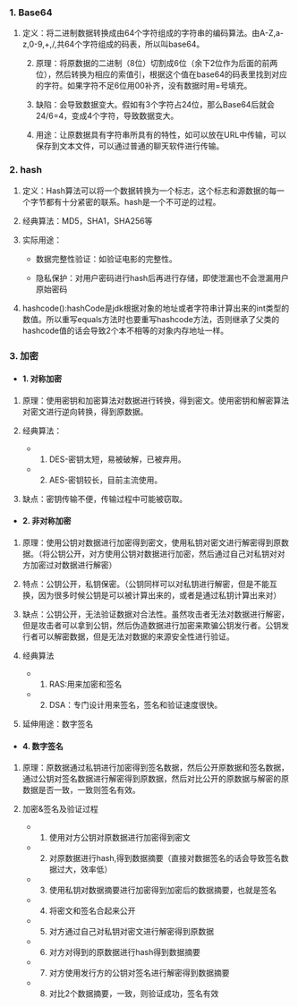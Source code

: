 

### 1. Base64 
    
1. 定义：将二进制数据转换成由64个字符组成的字符串的编码算法。由A-Z,a-z,0-9,+,/,共64个字符组成的码表，所以叫base64。

    2. 原理：将原数据的二进制（8位）切割成6位（余下2位作为后面的前两位），然后转换为相应的索值引，根据这个值在base64的码表里找到对应的字符。如果字符不足6位用00补齐，没有数据时用=号填充。

    3. 缺陷：会导致数据变大。假如有3个字符占24位，那么Base64后就会24/6=4，变成4个字符，导致数据变大。

    4. 用途：让原数据具有字符串所具有的特性，如可以放在URL中传输，可以保存到文本文件，可以通过普通的聊天软件进行传输。


### 2. hash

1. 定义：Hash算法可以将一个数据转换为一个标志，这个标志和源数据的每一个字节都有十分紧密的联系。hash是一个不可逆的过程。
    
2. 经典算法：MD5，SHA1，SHA256等
    
3. 实际用途：

    - 数据完整性验证：如验证电影的完整性。

    - 隐私保护：对用户密码进行hash后再进行存储，即使泄漏也不会泄漏用户原始密码

4. hashcode():hashCode是jdk根据对象的地址或者字符串计算出来的int类型的数值。所以重写equals方法时也要重写hashcode方法，否则继承了父类的hashcode值的话会导致2个本不相等的对象内存地址一样。

### 3. 加密

- #### 1. 对称加密

1. 原理：使用密钥和加密算法对数据进行转换，得到密文。使用密钥和解密算法对密文进行逆向转换，得到原数据。

2. 经典算法：

    - 1. DES-密钥太短，易被破解，已被弃用。

    - 2. AES-密钥较长，目前主流使用。

3. 缺点：密钥传输不便，传输过程中可能被窃取。


- #### 2. 非对称加密

1. 原理：使用公钥对数据进行加密得到密文，使用私钥对密文进行解密得到原数据。（将公钥公开，对方使用公钥对数据进行加密，然后通过自己对私钥对对方加密过对数据进行解密）

2. 特点：公钥公开，私钥保密。（公钥同样可以对私钥进行解密，但是不能互换，因为很多时候公钥是可以被计算出来的，或者是通过私钥计算出来对）

3. 缺点：公钥公开，无法验证数据对合法性。虽然攻击者无法对数据进行解密，但是攻击者可以拿到公钥，然后伪造数据进行加密来欺骗公钥发行者。公钥发行者可以解密数据，但是无法对数据的来源安全性进行验证。

4. 经典算法
    - 1. RAS:用来加密和签名
    - 2. DSA：专门设计用来签名，签名和验证速度很快。
5. 延伸用途：数字签名

- #### 4. 数字签名

1. 原理：原数据通过私钥进行加密得到签名数据，然后公开原数据和签名数据，通过公钥对签名数据进行解密得到原数据，然后对比公开的原数据与解密的原数据是否一致，一致则签名有效。

2. 加密&签名及验证过程
    - 1. 使用对方公钥对原数据进行加密得到密文
    - 2. 对原数据进行hash,得到数据摘要（直接对数据签名的话会导致签名数据过大，效率低）
    - 3. 使用私钥对数据摘要进行加密得到加密后的数据摘要，也就是签名
    - 4. 将密文和签名合起来公开
    - 5. 对方通过自己对私钥对密文进行解密得到原数据
    - 6. 对方对得到的原数据进行hash得到数据摘要
    - 7. 对方使用发行方的公钥对签名进行解密得到数据摘要
    - 8. 对比2个数据摘要，一致，则验证成功，签名有效

